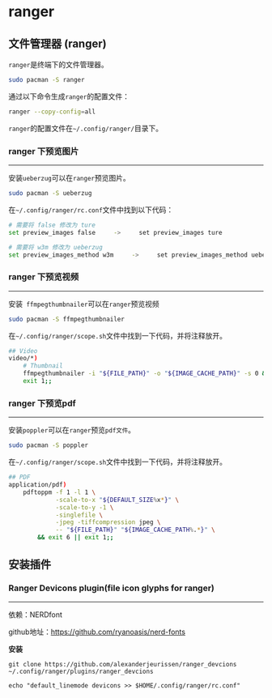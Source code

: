 # ranger

## 文件管理器 (ranger)

`ranger`是终端下的文件管理器。

```sh
sudo pacman -S ranger
```

通过以下命令生成`ranger`的配置文件：

```sh
ranger --copy-config=all
```

`ranger`的配置文件在`~/.config/ranger/`目录下。

### ranger 下预览图片

---

安装`ueberzug`可以在`ranger`预览图片。

```sh
sudo pacman -S ueberzug
```


在`~/.config/ranger/rc.conf`文件中找到以下代码：

```sh
# 需要将 false 修改为 ture
set preview_images false     ->     set preview_images ture

# 需要将 w3m 修改为 ueberzug 
set preview_images_method w3m     ->     set preview_images_method ueberzug
```

### ranger 下预览视频

---

安装` ffmpegthumbnailer`可以在`ranger`预览视频

```sh
sudo pacman -S ffmpegthumbnailer
```

在`~/.config/ranger/scope.sh`文件中找到一下代码，并将注释放开。

```sh
## Video
video/*)
    # Thumbnail
    ffmpegthumbnailer -i "${FILE_PATH}" -o "${IMAGE_CACHE_PATH}" -s 0 && exit 6
    exit 1;;
```

### ranger 下预览pdf

---

安装`poppler`可以在`ranger`预览`pdf文件`。

```sh
sudo pacman -S poppler
```

在`~/.config/ranger/scope.sh`文件中找到一下代码，并将注释放开。

```sh
## PDF
application/pdf)
    pdftoppm -f 1 -l 1 \
             -scale-to-x "${DEFAULT_SIZE%x*}" \
             -scale-to-y -1 \
             -singlefile \
             -jpeg -tiffcompression jpeg \
             -- "${FILE_PATH}" "${IMAGE_CACHE_PATH%.*}" \
        && exit 6 || exit 1;;
```

## 安装插件

### Ranger Devicons plugin(file icon glyphs for ranger)

---

依赖：NERDfont 

github地址：https://github.com/ryanoasis/nerd-fonts

**安装**

```
git clone https://github.com/alexanderjeurissen/ranger_devcions ~/.config/ranger/plugins/ranger_devcions

echo "default_linemode devicons >> $HOME/.config/ranger/rc.conf"
```


